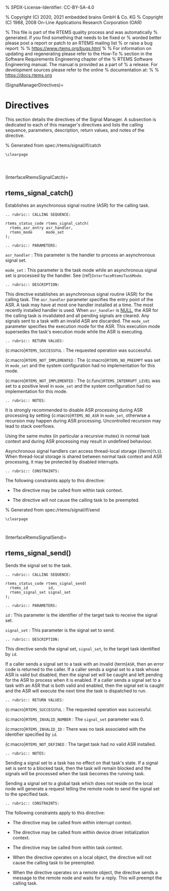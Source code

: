 % SPDX-License-Identifier: CC-BY-SA-4.0

% Copyright (C) 2020, 2021 embedded brains GmbH & Co. KG
% Copyright (C) 1988, 2008 On-Line Applications Research Corporation (OAR)

% This file is part of the RTEMS quality process and was automatically
% generated.  If you find something that needs to be fixed or
% worded better please post a report or patch to an RTEMS mailing list
% or raise a bug report:
%
% https://www.rtems.org/bugs.html
%
% For information on updating and regenerating please refer to the How-To
% section in the Software Requirements Engineering chapter of the
% RTEMS Software Engineering manual.  The manual is provided as a part of
% a release.  For development sources please refer to the online
% documentation at:
%
% https://docs.rtems.org

(SignalManagerDirectives)=

# Directives

This section details the directives of the Signal Manager. A subsection is
dedicated to each of this manager's directives and lists the calling sequence,
parameters, description, return values, and notes of the directive.

% Generated from spec:/rtems/signal/if/catch

```{raw} latex
\clearpage
```

```{index} rtems_signal_catch()
```

```{index} establish an ASR
```

```{index} install an ASR
```

(InterfaceRtemsSignalCatch)=

## rtems_signal_catch()

Establishes an asynchronous signal routine (ASR) for the calling task.

```{eval-rst}
.. rubric:: CALLING SEQUENCE:
```

```{code-block} c
rtems_status_code rtems_signal_catch(
  rtems_asr_entry asr_handler,
  rtems_mode      mode_set
);
```

```{eval-rst}
.. rubric:: PARAMETERS:
```

`asr_handler`
: This parameter is the handler to process an asynchronous signal set.

`mode_set`
: This parameter is the task mode while an asynchronous signal set is processed
  by the handler. See {ref}`InterfaceRtemsTaskMode`.

```{eval-rst}
.. rubric:: DESCRIPTION:
```

This directive establishes an asynchronous signal routine (ASR) for the calling
task. The `asr_handler` parameter specifies the entry point of the ASR. A task
may have at most one handler installed at a time. The most recently installed
handler is used. When `asr_handler` is
[NULL](https://en.cppreference.com/w/c/types/NULL), the ASR for the calling
task is invalidated and all pending signals are cleared. Any signals sent to a
task with an invalid ASR are discarded. The `mode_set` parameter specifies the
execution mode for the ASR. This execution mode supersedes the task's execution
mode while the ASR is executing.

```{eval-rst}
.. rubric:: RETURN VALUES:
```

{c:macro}`RTEMS_SUCCESSFUL`
: The requested operation was successful.

{c:macro}`RTEMS_NOT_IMPLEMENTED`
: The {c:macro}`RTEMS_NO_PREEMPT` was set in `mode_set` and the system
  configuration had no implementation for this mode.

{c:macro}`RTEMS_NOT_IMPLEMENTED`
: The {c:func}`RTEMS_INTERRUPT_LEVEL` was set to a positive level in `mode_set`
  and the system configuration had no implementation for this mode.

```{eval-rst}
.. rubric:: NOTES:
```

It is strongly recommended to disable ASR processing during ASR processing by
setting {c:macro}`RTEMS_NO_ASR` in `mode_set`, otherwise a recursion may happen
during ASR processing. Uncontrolled recursion may lead to stack overflows.

Using the same mutex (in particular a recursive mutex) in normal task context
and during ASR processing may result in undefined behaviour.

Asynchronous signal handlers can access thread-local storage ({term}`TLS`).
When thread-local storage is shared between normal task context and ASR
processing, it may be protected by disabled interrupts.

```{eval-rst}
.. rubric:: CONSTRAINTS:
```

The following constraints apply to this directive:

- The directive may be called from within task context.

- The directive will not cause the calling task to be preempted.

% Generated from spec:/rtems/signal/if/send

```{raw} latex
\clearpage
```

```{index} rtems_signal_send()
```

```{index} send signal set
```

(InterfaceRtemsSignalSend)=

## rtems_signal_send()

Sends the signal set to the task.

```{eval-rst}
.. rubric:: CALLING SEQUENCE:
```

```{code-block} c
rtems_status_code rtems_signal_send(
  rtems_id         id,
  rtems_signal_set signal_set
);
```

```{eval-rst}
.. rubric:: PARAMETERS:
```

`id`
: This parameter is the identifier of the target task to receive the signal
  set.

`signal_set`
: This parameter is the signal set to send.

```{eval-rst}
.. rubric:: DESCRIPTION:
```

This directive sends the signal set, `signal_set`, to the target task
identified by `id`.

If a caller sends a signal set to a task with an invalid {term}`ASR`, then an
error code is returned to the caller. If a caller sends a signal set to a task
whose ASR is valid but disabled, then the signal set will be caught and left
pending for the ASR to process when it is enabled. If a caller sends a signal
set to a task with an ASR that is both valid and enabled, then the signal set
is caught and the ASR will execute the next time the task is dispatched to run.

```{eval-rst}
.. rubric:: RETURN VALUES:
```

{c:macro}`RTEMS_SUCCESSFUL`
: The requested operation was successful.

{c:macro}`RTEMS_INVALID_NUMBER`
: The `signal_set` parameter was 0.

{c:macro}`RTEMS_INVALID_ID`
: There was no task associated with the identifier specified by `id`.

{c:macro}`RTEMS_NOT_DEFINED`
: The target task had no valid ASR installed.

```{eval-rst}
.. rubric:: NOTES:
```

Sending a signal set to a task has no effect on that task's state. If a signal
set is sent to a blocked task, then the task will remain blocked and the
signals will be processed when the task becomes the running task.

Sending a signal set to a global task which does not reside on the local node
will generate a request telling the remote node to send the signal set to the
specified task.

```{eval-rst}
.. rubric:: CONSTRAINTS:
```

The following constraints apply to this directive:

- The directive may be called from within interrupt context.

- The directive may be called from within device driver initialization context.

- The directive may be called from within task context.

- When the directive operates on a local object, the directive will not cause
  the calling task to be preempted.

- When the directive operates on a remote object, the directive sends a message
  to the remote node and waits for a reply. This will preempt the calling task.
